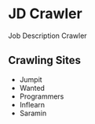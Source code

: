 # JD Crawler

Job Description Crawler

## Crawling Sites

* Jumpit
* Wanted
* Programmers
* Inflearn 
* Saramin
